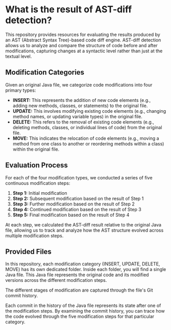 # What is the result of AST-diff detection?

This repository provides resources for evaluating the results produced by an AST (Abstract Syntax Tree)-based code diff engine. AST-diff detection allows us to analyze and compare the structure of code before and after modifications, capturing changes at a syntactic level rather than just at the textual level.

## Modification Categories

Given an original Java file, we categorize code modifications into four primary types:

- **INSERT:** This represents the addition of new code elements (e.g., adding new methods, classes, or statements) to the original file.
- **UPDATE:** This involves modifying existing code elements (e.g., changing method names, or updating variable types) in the original file.
- **DELETE:** This refers to the removal of existing code elements (e.g., deleting methods, classes, or individual lines of code) from the original file.
- **MOVE:** This indicates the relocation of code elements (e.g., moving a method from one class to another or reordering methods within a class) within the original file.

## Evaluation Process

For each of the four modification types, we conducted a series of five continuous modification steps:

1. **Step 1:** Initial modification
2. **Step 2:** Subsequent modification based on the result of Step 1
3. **Step 3:** Further modification based on the result of Step 2
4. **Step 4:** Continued modification based on the result of Step 3
5. **Step 5:** Final modification based on the result of Step 4

At each step, we calculated the AST-diff result relative to the original Java file, allowing us to track and analyze how the AST structure evolved across multiple modification steps.

## Provided Files

In this repository, each modification category (INSERT, UPDATE, DELETE, MOVE) has its own dedicated folder. Inside each folder, you will find a single Java file. This Java file represents the original code and its modified versions across the different modification steps.

The different stages of modification are captured through the file's Git commit history.

Each commit in the history of the Java file represents its state after one of the modification steps. By examining the commit history, you can trace how the code evolved through the five modification steps for that particular category.
